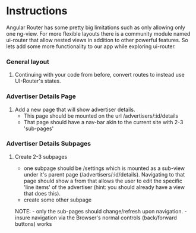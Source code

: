 # Instructions

Angular Router has some pretty big limitations such as only allowing only one ng-view. For more flexible layouts there is a community module named ui-router that allow nested views in addition to other powerful features. So lets add some more functionality to our app while exploring ui-router.

### General layout
1. Continuing with your code from before, convert routes to instead use UI-Router's states.

### Advertiser Details Page
1. Add a new page that will show advertiser details.
	- This page should be mounted on the url /advertisers/:id/details
	- That page should have a nav-bar akin to the current site with 2-3 'sub-pages'

### Advertiser Details Subpages
1. Create 2-3 subpages
	- one subpage should be /settings which is mounted as a sub-view under it's parent page (/advertisers/:id/details). Navigating to that page should show a from that allows the user to edit the specific 'line items' of the advertiser (hint: you should already have a view that does this).
	- create some other subpage

	NOTE: 
		- only the sub-pages should change/refresh upon navigation.
		- insure navigation via the Browser's normal controls (back/forward buttons) works




